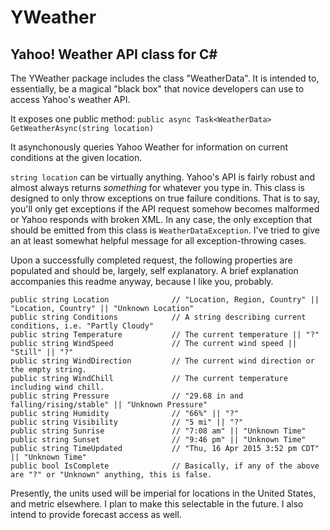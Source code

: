 # YWeather
## Yahoo! Weather API class for C&#35;

The YWeather package includes the class "WeatherData". It is intended to, essentially, be a magical "black box" that novice developers can use to access Yahoo's weather API.

It exposes one public method: `public async Task<WeatherData> GetWeatherAsync(string location)`

It asynchonously queries Yahoo Weather for information on current conditions at the given location.

`string location` can be virtually anything. Yahoo's API is fairly robust and almost always returns *something* for whatever you type in. This class is designed to only throw exceptions on true failure conditions. That is to say, you'll only get exceptions if the API request somehow becomes malformed or Yahoo responds with broken XML. In any case, the only exception that should be emitted from this class is `WeatherDataException`. I've tried to give an at least somewhat helpful message for all exception-throwing cases.

Upon a successfully completed request, the following properties are populated and should be, largely, self explanatory.
A brief explanation accompanies this readme anyway, because I like you, probably.

```
public string Location              // "Location, Region, Country" || "Location, Country" || "Unknown Location"
public string Conditions            // A string describing current conditions, i.e. "Partly Cloudy"
public string Temperature           // The current temperature || "?"
public string WindSpeed             // The current wind speed || "Still" || "?"
public string WindDirection         // The current wind direction or the empty string.
public string WindChill             // The current temperature including wind chill.
public string Pressure              // "29.68 in and falling/rising/stable" || "Unknown Pressure"
public string Humidity              // "66%" || "?"
public string Visibility            // "5 mi" || "?"
public string Sunrise               // "7:08 am" || "Unknown Time"
public string Sunset                // "9:46 pm" || "Unknown Time"
public string TimeUpdated           // "Thu, 16 Apr 2015 3:52 pm CDT" || "Unknown Time"
public bool IsComplete              // Basically, if any of the above are "?" or "Unknown" anything, this is false.
```

Presently, the units used will be imperial for locations in the United States, and metric elsewhere. I plan to make this selectable in the future. I also intend to provide forecast access as well.
